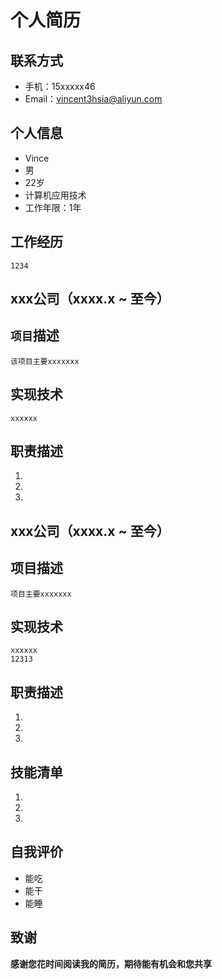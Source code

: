 # 个人简历
<!-- 用hugo的简历模板写 -->
## 联系方式
- 手机：15xxxxx46
- Email：vincent3hsia@aliyun.com

## 个人信息
- Vince
- 男
- 22岁
- 计算机应用技术
- 工作年限：1年

## 工作经历
```
1234
```

## xxx公司（xxxx.x ~ 至今）
## `项目`描述
```
该项目主要xxxxxxx
```

## 实现技术
```
xxxxxx
```

## 职责描述
1. 
2. 
3. 

## xxx公司（xxxx.x ~ 至今）
## 项目描述
```
项目主要xxxxxxx
```

## 实现技术
```
xxxxxx
12313
```

## 职责描述
1. 
2. 
3. 

## 技能清单
1. 
2. 
3. 

## 自我评价
- 能吃
- 能干
- 能睡


## 致谢
**感谢您花时间阅读我的简历，期待能有机会和您共享**
